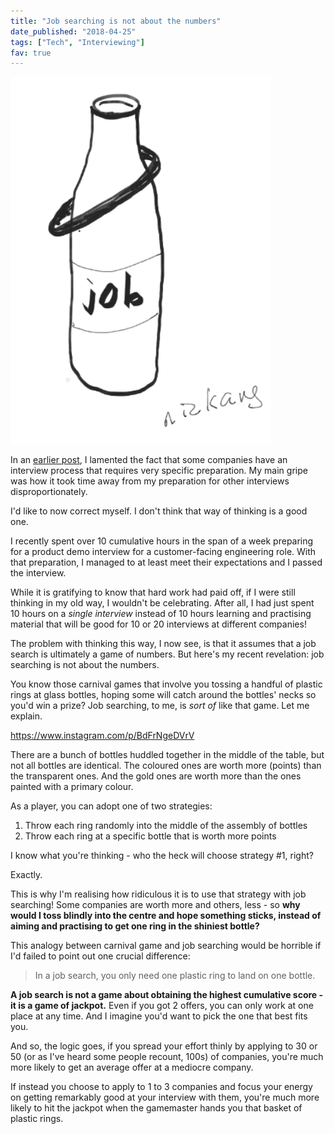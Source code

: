 ```yaml
---
title: "Job searching is not about the numbers"
date_published: "2018-04-25"
tags: ["Tech", "Interviewing"]
fav: true
---
```


![illustration of a carnival bottle with a ring around its neck](images/Screen-Shot-2018-04-25-at-8.48.50-PM.png)

In an [earlier post](/2018-04-03-a-very-involved-job-application/), I lamented the fact that some companies have an interview process that requires very specific preparation. My main gripe was how it took time away from my preparation for other interviews disproportionately.

I'd like to now correct myself. I don't think that way of thinking is a good one.

I recently spent over 10 cumulative hours in the span of a week preparing for a product demo interview for a customer-facing engineering role. With that preparation, I managed to at least meet their expectations and I passed the interview.

While it is gratifying to know that hard work had paid off, if I were still thinking in my old way, I wouldn't be celebrating. After all, I had just spent 10 hours on a _single interview_ instead of 10 hours learning and practising material that will be good for 10 or 20 interviews at different companies!

The problem with thinking this way, I now see, is that it assumes that a job search is ultimately a game of numbers. But here's my recent revelation: job searching is not about the numbers.

You know those carnival games that involve you tossing a handful of plastic rings at glass bottles, hoping some will catch around the bottles' necks so you'd win a prize? Job searching, to me, is _sort of_ like that game. Let me explain.

https://www.instagram.com/p/BdFrNgeDVrV

There are a bunch of bottles huddled together in the middle of the table, but not all bottles are identical. The coloured ones are worth more (points) than the transparent ones. And the gold ones are worth more than the ones painted with a primary colour.

As a player, you can adopt one of two strategies:

1. Throw each ring randomly into the middle of the assembly of bottles
2. Throw each ring at a specific bottle that is worth more points

I know what you're thinking - who the heck will choose strategy #1, right?

Exactly.

This is why I'm realising how ridiculous it is to use that strategy with job searching! Some companies are worth more and others, less - so **why would I toss blindly into the centre and hope something sticks, instead of aiming and practising to get one ring in the shiniest bottle?**

This analogy between carnival game and job searching would be horrible if I'd failed to point out one crucial difference:

> In a job search, you only need one plastic ring to land on one bottle.

**A job search is not a game about obtaining the highest cumulative score - it is a game of jackpot.** Even if you got 2 offers, you can only work at one place at any time. And I imagine you'd want to pick the one that best fits you.

And so, the logic goes, if you spread your effort thinly by applying to 30 or 50 (or as I've heard some people recount, 100s) of companies, you're much more likely to get an average offer at a mediocre company.

If instead you choose to apply to 1 to 3 companies and focus your energy on getting remarkably good at your interview with them, you're much more likely to hit the jackpot when the gamemaster hands you that basket of plastic rings.

